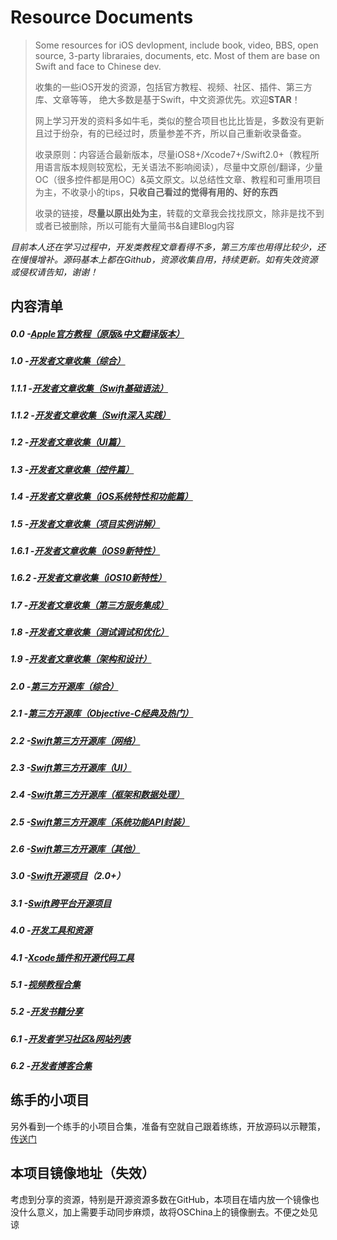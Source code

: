 # Resource Documents

> Some resources for iOS devlopment, include book, video, BBS, open source, 3-party libraraies, documents, etc. Most of them are base on Swift and face to Chinese dev.
> 
> 收集的一些iOS开发的资源，包括官方教程、视频、社区、插件、第三方库、文章等等， 绝大多数是基于Swift，中文资源优先。欢迎**STAR**！
> 
> 网上学习开发的资料多如牛毛，类似的整合项目也比比皆是，多数没有更新且过于纷杂，有的已经过时，质量参差不齐，所以自己重新收录备查。
> 
> 收录原则：内容适合最新版本，尽量iOS8+/Xcode7+/Swift2.0+（教程所用语言版本规则较宽松，无关语法不影响阅读），尽量中文原创/翻译，少量OC（很多控件都是用OC）&英文原文。以总结性文章、教程和可重用项目为主，不收录小的tips，**只收自己看过的觉得有用的、好的东西**
>  
> 收录的链接，**尽量以原出处为主**，转载的文章我会找找原文，除非是找不到或者已被删除，所以可能有大量简书&自建Blog内容

_目前本人还在学习过程中，开发类教程文章看得不多，第三方库也用得比较少，还在慢慢增补。源码基本上都在Github，资源收集自用，持续更新。如有失效资源或侵权请告知，谢谢！_

## 内容清单
##### 0.0   -[Apple官方教程（原版&中文翻译版本）][1]
##### 1.0   -[开发者文章收集（综合）][2]
##### 1.1.1 -[开发者文章收集（Swift基础语法）][3]
##### 1.1.2 -[开发者文章收集（Swift深入实践）][4]
##### 1.2   -[开发者文章收集（UI篇）][5]
##### 1.3   -[开发者文章收集（控件篇）][6]
##### 1.4   -[开发者文章收集（iOS系统特性和功能篇）][7]
##### 1.5   -[开发者文章收集（项目实例讲解）][8]
##### 1.6.1 -[开发者文章收集（iOS9新特性）][9]
##### 1.6.2 -[开发者文章收集（iOS10新特性）][10]
##### 1.7   -[开发者文章收集（第三方服务集成）][11]
##### 1.8   -[开发者文章收集（测试调试和优化）][12]
##### 1.9   -[开发者文章收集（架构和设计）][13]
##### 2.0   -[第三方开源库（综合）][14]
##### 2.1   -[第三方开源库（Objective-C经典及热门）][15]
##### 2.2   -[Swift第三方开源库（网络）][16]
##### 2.3   -[Swift第三方开源库（UI）][17]
##### 2.4   -[Swift第三方开源库（框架和数据处理）][18]
##### 2.5   -[Swift第三方开源库（系统功能API封装）][19]
##### 2.6   -[Swift第三方开源库（其他）][20]
##### 3.0   -[Swift开源项目][21]（2.0+）
##### 3.1   -[Swift跨平台开源项目][22]
##### 4.0   -[开发工具和资源][23]
##### 4.1   -[Xcode插件和开源代码工具][24]
##### 5.1   -[视频教程合集][25]
##### 5.2   -[开发书籍分享][26]
##### 6.1   -[开发者学习社区&网站列表][27]
##### 6.2   -[开发者博客合集][28]

## 练手的小项目
另外看到一个练手的小项目合集，准备有空就自己跟着练练，开放源码以示鞭策，[传送门][29]

## 本项目镜像地址（失效）
考虑到分享的资源，特别是开源资源多数在GitHub，本项目在墙内放一个镜像也没什么意义，加上需要手动同步麻烦，故将OSChina上的镜像删去。不便之处见谅

[1]:	0.0fromApple.md
[2]:	1.0other.md
[3]:	1.1.1swiftBase.md
[4]:	1.1.2swiftMore.md
[5]:	1.2UI.md
[6]:	1.3widget.md
[7]:	1.4iosFunction.md
[8]:	1.5project.md
[9]:	1.6.1iOS9.md
[10]:	1.6.2iOS10.md
[11]:	1.7integration.md
[12]:	1.8debug.md
[13]:	1.9design.md
[14]:	2.03rdLib.md
[15]:	2.1ocLib.md
[16]:	2.2libnet.md
[17]:	2.3libui.md
[18]:	2.4libframework.md
[19]:	2.5libos.md
[20]:	2.6libother.md
[21]:	3.0SwiftProject.md
[22]:	3.1SwiftProjectOther.md
[23]:	4.0ToolAndRes.md
[24]:	4.1Xcode.md
[25]:	5.1Video.md
[26]:	5.2books.md
[27]:	6.1bbs.md
[28]:	6.2blog.md
[29]:	https://github.com/conanwhf/iOS_ShortPractice